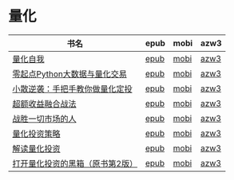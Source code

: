 # 量化

| 书名 | epub | mobi | azw3 |
| --- | --- | --- | --- |
| [量化自我](http://ct.dalanmei.com/f/31084289-571652129-759653) | [epub](http://ct.dalanmei.com/f/31084289-571652129-759653) | [mobi](http://ct.dalanmei.com/f/31084289-572117538-279311) | [azw3](http://ct.dalanmei.com/f/31084289-572180008-a995b4) |
| [零起点Python大数据与量化交易](http://ct.dalanmei.com/f/31084289-571625837-01eb7c) | [epub](http://ct.dalanmei.com/f/31084289-571625837-01eb7c) | [mobi](http://ct.dalanmei.com/f/31084289-572129625-0e799e) | [azw3](http://ct.dalanmei.com/f/31084289-572189842-2f4adf) |
| [小散逆袭：手把手教你做量化定投](http://ct.dalanmei.com/f/31084289-571543175-e90ec5) | [epub](http://ct.dalanmei.com/f/31084289-571543175-e90ec5) | [mobi](http://ct.dalanmei.com/f/31084289-571813204-6b478b) | [azw3](http://ct.dalanmei.com/f/31084289-572196506-665034) |
| [超额收益融合战法](http://ct.dalanmei.com/f/31084289-571544374-d66cdd) | [epub](http://ct.dalanmei.com/f/31084289-571544374-d66cdd) | [mobi](http://ct.dalanmei.com/f/31084289-571814806-0f1938) | [azw3](http://ct.dalanmei.com/f/31084289-572197496-a4498f) |
| [战胜一切市场的人](http://ct.dalanmei.com/f/31084289-571499731-9823d3) | [epub](http://ct.dalanmei.com/f/31084289-571499731-9823d3) | [mobi](http://ct.dalanmei.com/f/31084289-571775095-67fb98) | [azw3](http://ct.dalanmei.com/f/31084289-571919938-b0c49a) |
| [量化投资策略](http://ct.dalanmei.com/f/31084289-571522294-75d6f0) | [epub](http://ct.dalanmei.com/f/31084289-571522294-75d6f0) | [mobi](http://ct.dalanmei.com/f/31084289-571778891-f4092e) | [azw3](http://ct.dalanmei.com/f/31084289-571878454-380b37) |
| [解读量化投资](None) | [epub](None) | [mobi](None) | [azw3](None) |
| [打开量化投资的黑箱（原书第2版）](http://ct.dalanmei.com/f/31084289-571525471-668a88) | [epub](http://ct.dalanmei.com/f/31084289-571525471-668a88) | [mobi](http://ct.dalanmei.com/f/31084289-571780328-a3da8c) | [azw3](http://ct.dalanmei.com/f/31084289-571880209-ed5c28) |
